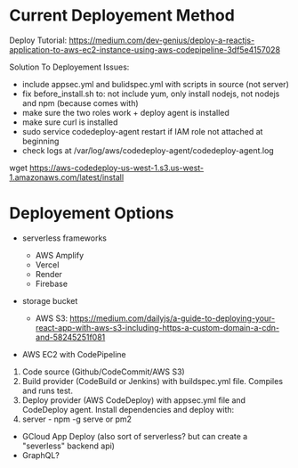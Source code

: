 
# Current Deployement Method
Deploy Tutorial: https://medium.com/dev-genius/deploy-a-reactjs-application-to-aws-ec2-instance-using-aws-codepipeline-3df5e4157028

Solution To Deployement Issues:
- include appsec.yml and bulidspec.yml with scripts in source (not server)
- fix before_install.sh to: not include yum, only install nodejs, not nodejs and npm (because comes with)
- make sure the two roles work + deploy agent is installed
- make sure curl is installed
- sudo service codedeploy-agent restart if IAM role not attached at beginning
- check logs at /var/log/aws/codedeploy-agent/codedeploy-agent.log

wget https://aws-codedeploy-us-west-1.s3.us-west-1.amazonaws.com/latest/install


# Deployement Options
- serverless frameworks 
    - AWS Amplify
    - Vercel
    - Render
    - Firebase

- storage bucket
    - AWS S3: https://medium.com/dailyjs/a-guide-to-deploying-your-react-app-with-aws-s3-including-https-a-custom-domain-a-cdn-and-58245251f081


- AWS EC2 with CodePipeline
    
1) Code source (Github/CodeCommit/AWS S3)
2) Build provider (CodeBuild or Jenkins) with buildspec.yml file. Compiles and runs test.
3) Deploy provider (AWS CodeDeploy) with appsec.yml file and CodeDeploy agent. Install dependencies and deploy with:
4) server - npm -g serve or pm2



- GCloud App Deploy (also sort of serverless? but can create a "severless" backend api)
- GraphQL?